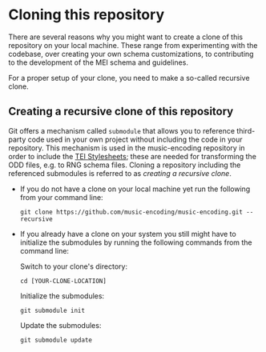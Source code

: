 # Cloning this repository

There are several reasons why you might want to create a clone of this repository on your local machine. These range from experimenting with the codebase, over creating your own schema customizations, to contributing to the development of the MEI schema and guidelines.

For a proper setup of your clone, you need to make a so-called recursive clone.

## Creating a recursive clone of this repository

Git offers a mechanism called `submodule` that allows you to reference third-party code used in your own project without including the code in your repository. This mechanism is used in the music-encoding repository in order to include the [TEI Stylesheets](https://github.com/TEIC/Stylesheets); these are needed for transforming the ODD files, e.g. to RNG schema files. Cloning a repository including the referenced submodules is referred to as _creating a recursive clone_.

  * If you do not have a clone on your local machine yet run the following from your command line:

    ```shell
    git clone https://github.com/music-encoding/music-encoding.git --recursive
    ```

  * If you already have a clone on your system you still might have to initialize the submodules by running the following commands from the command line:

    Switch to your clone's directory:

    ```shell
    cd [YOUR-CLONE-LOCATION]
    ```

    Initialize the submodules:

    ```shell
    git submodule init
    ```

    Update the submodules:

    ```shell
    git submodule update
    ```
